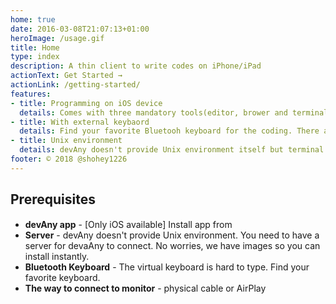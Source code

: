 ```yaml
---
home: true
date: 2016-03-08T21:07:13+01:00
heroImage: /usage.gif
title: Home
type: index
description: A thin client to write codes on iPhone/iPad
actionText: Get Started →
actionLink: /getting-started/
features:
- title: Programming on iOS device
  details: Comes with three mandatory tools(editor, brower and terminal) to write code.
- title: With external keybaord
  details: Find your favorite Bluetooh keyboard for the coding. There are plenty of shortuts to work with only keybard.
- title: Unix environment
  details: devAny doesn't provide Unix environment itself but terminal connects to backend Unix server to provide it.
footer: © 2018 @shohey1226
---
```




## Prerequisites

* **devAny app** - [Only iOS available] Install app from <a href="https://itunes.apple.com/us/app/devany/id1315254200?mt=8" style="display:inline-block;overflow:hidden;background:url(https://linkmaker.itunes.apple.com/assets/shared/badges/ja-jp/appstore-sm.svg) no-repeat;width:60px;height:15px;background-size:contain;"></a> 
* **Server** -  devAny doesn't provide Unix environment. You need to have a server for devaAny to connect. No worries, we have images so you can install instantly.
* **Bluetooth Keyboard** -  The virtual keyboard is hard to type. Find your favorite keyboard.
* **The way to connect to monitor** - physical cable or AirPlay

<style>
.home .hero img {
  max-height: 350px;
}
</style>
